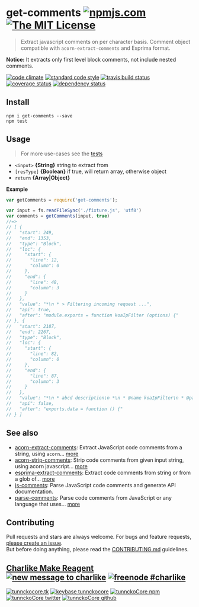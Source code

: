 # get-comments [![npmjs.com][npmjs-img]][npmjs-url] [![The MIT License][license-img]][license-url] 

> Extract javascript comments on per character basis. Comment object compatible with `acorn-extract-comments` and Esprima format.

**Notice:** It extracts only first level block comments, not include nested comments.

[![code climate][codeclimate-img]][codeclimate-url] [![standard code style][standard-img]][standard-url] [![travis build status][travis-img]][travis-url] [![coverage status][coveralls-img]][coveralls-url] [![dependency status][david-img]][david-url]


## Install
```
npm i get-comments --save
npm test
```


## Usage
> For more use-cases see the [tests](./test.js)

- `<input>` **{String}** string to extract from
- `[resType]` **{Boolean}** if true, will return array, otherwise object
- `return` **{Array|Object}**

**Example**
```js
var getComments = require('get-comments');

var input = fs.readFileSync('./fixture.js', 'utf8')
var comments = getComments(input, true)
//=>
// [ {
//   "start": 249,
//   "end": 1353,
//   "type": "Block",
//   "loc": {
//     "start": {
//       "line": 12,
//       "column": 0
//     },
//     "end": {
//       "line": 48,
//       "column": 3
//     }
//   },
//   "value": "*\n * > Filtering incoming request ...",
//   "api": true,
//   "after": "module.exports = function koaIpFilter (options) {"
// }, {
//   "start": 2187,
//   "end": 2267,
//   "type": "Block",
//   "loc": {
//     "start": {
//       "line": 82,
//       "column": 0
//     },
//     "end": {
//       "line": 87,
//       "column": 3
//     }
//   },
//   "value": "*\n * abcd description\n *\n * @name koaIpFilter\n * @param {Object} `options`\n ",
//   "api": false,
//   "after": "exports.data = function () {"
// } ]
```


## See also
- [acorn-extract-comments](https://github.com/tunnckocore/acorn-extract-comments): Extract JavaScript code comments from a string, using `acorn`… [more](https://github.com/tunnckocore/acorn-extract-comments)
- [acorn-strip-comments](https://github.com/tunnckocore/acorn-strip-comments): Strip code comments from given input string, using acorn javascript… [more](https://github.com/tunnckocore/acorn-strip-comments)
- [esprima-extract-comments](https://github.com/jonschlinkert/esprima-extract-comments): Extract code comments from string or from a glob of… [more](https://github.com/jonschlinkert/esprima-extract-comments)
- [js-comments](https://github.com/jonschlinkert/js-comments): Parse JavaScript code comments and generate API documentation.
- [parse-comments](https://github.com/jonschlinkert/parse-comments): Parse code comments from JavaScript or any language that uses… [more](https://github.com/jonschlinkert/parse-comments)


## Contributing

Pull requests and stars are always welcome. For bugs and feature requests, [please create an issue](https://github.com/tunnckoCore/get-comments/issues/new).  
But before doing anything, please read the [CONTRIBUTING.md](./CONTRIBUTING.md) guidelines.


## [Charlike Make Reagent](http://j.mp/1stW47C) [![new message to charlike][new-message-img]][new-message-url] [![freenode #charlike][freenode-img]][freenode-url]

[![tunnckocore.tk][author-www-img]][author-www-url] [![keybase tunnckocore][keybase-img]][keybase-url] [![tunnckoCore npm][author-npm-img]][author-npm-url] [![tunnckoCore twitter][author-twitter-img]][author-twitter-url] [![tunnckoCore github][author-github-img]][author-github-url]


[npmjs-url]: https://www.npmjs.com/package/get-comments
[npmjs-img]: https://img.shields.io/npm/v/get-comments.svg?label=get-comments

[license-url]: https://github.com/tunnckoCore/get-comments/blob/master/LICENSE.md
[license-img]: https://img.shields.io/badge/license-MIT-blue.svg


[codeclimate-url]: https://codeclimate.com/github/tunnckoCore/get-comments
[codeclimate-img]: https://img.shields.io/codeclimate/github/tunnckoCore/get-comments.svg

[travis-url]: https://travis-ci.org/tunnckoCore/get-comments
[travis-img]: https://img.shields.io/travis/tunnckoCore/get-comments.svg

[coveralls-url]: https://coveralls.io/r/tunnckoCore/get-comments
[coveralls-img]: https://img.shields.io/coveralls/tunnckoCore/get-comments.svg

[david-url]: https://david-dm.org/tunnckoCore/get-comments
[david-img]: https://img.shields.io/david/dev/tunnckoCore/get-comments.svg

[standard-url]: https://github.com/feross/standard
[standard-img]: https://img.shields.io/badge/code%20style-standard-brightgreen.svg


[author-www-url]: http://www.tunnckocore.tk
[author-www-img]: https://img.shields.io/badge/www-tunnckocore.tk-fe7d37.svg

[keybase-url]: https://keybase.io/tunnckocore
[keybase-img]: https://img.shields.io/badge/keybase-tunnckocore-8a7967.svg

[author-npm-url]: https://www.npmjs.com/~tunnckocore
[author-npm-img]: https://img.shields.io/badge/npm-~tunnckocore-cb3837.svg

[author-twitter-url]: https://twitter.com/tunnckoCore
[author-twitter-img]: https://img.shields.io/badge/twitter-@tunnckoCore-55acee.svg

[author-github-url]: https://github.com/tunnckoCore
[author-github-img]: https://img.shields.io/badge/github-@tunnckoCore-4183c4.svg

[freenode-url]: http://webchat.freenode.net/?channels=charlike
[freenode-img]: https://img.shields.io/badge/freenode-%23charlike-5654a4.svg

[new-message-url]: https://github.com/tunnckoCore/messages
[new-message-img]: https://img.shields.io/badge/send%20me-message-green.svg